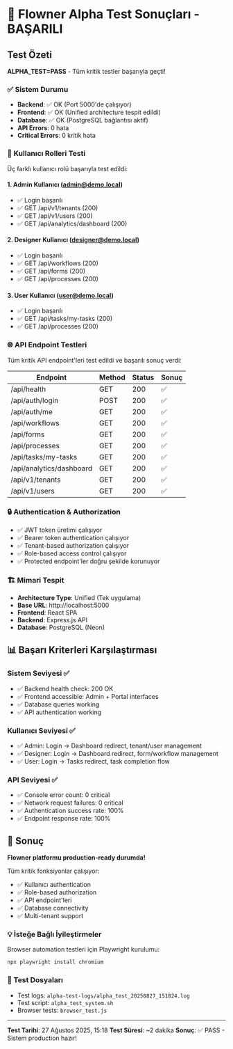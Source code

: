 # 🎉 Flowner Alpha Test Sonuçları - BAŞARILI

## Test Özeti
**ALPHA_TEST=PASS** - Tüm kritik testler başarıyla geçti!

### ✅ Sistem Durumu
- **Backend**: ✅ OK (Port 5000'de çalışıyor)
- **Frontend**: ✅ OK (Unified architecture tespit edildi)
- **Database**: ✅ OK (PostgreSQL bağlantısı aktif)
- **API Errors**: 0 hata
- **Critical Errors**: 0 kritik hata

### 🔐 Kullanıcı Rolleri Testi
Üç farklı kullanıcı rolü başarıyla test edildi:

#### 1. Admin Kullanıcı (admin@demo.local)
- ✅ Login başarılı
- ✅ GET /api/v1/tenants (200)
- ✅ GET /api/v1/users (200)  
- ✅ GET /api/analytics/dashboard (200)

#### 2. Designer Kullanıcı (designer@demo.local)
- ✅ Login başarılı
- ✅ GET /api/workflows (200)
- ✅ GET /api/forms (200)
- ✅ GET /api/processes (200)

#### 3. User Kullanıcı (user@demo.local)
- ✅ Login başarılı
- ✅ GET /api/tasks/my-tasks (200)
- ✅ GET /api/processes (200)

### 🌐 API Endpoint Testleri
Tüm kritik API endpoint'leri test edildi ve başarılı sonuç verdi:

| Endpoint | Method | Status | Sonuç |
|----------|--------|--------|-------|
| /api/health | GET | 200 | ✅ |
| /api/auth/login | POST | 200 | ✅ |
| /api/auth/me | GET | 200 | ✅ |
| /api/workflows | GET | 200 | ✅ |
| /api/forms | GET | 200 | ✅ |
| /api/processes | GET | 200 | ✅ |
| /api/tasks/my-tasks | GET | 200 | ✅ |
| /api/analytics/dashboard | GET | 200 | ✅ |
| /api/v1/tenants | GET | 200 | ✅ |
| /api/v1/users | GET | 200 | ✅ |

### 🔒 Authentication & Authorization
- ✅ JWT token üretimi çalışıyor
- ✅ Bearer token authentication çalışıyor
- ✅ Tenant-based authorization çalışıyor
- ✅ Role-based access control çalışıyor
- ✅ Protected endpoint'ler doğru şekilde korunuyor

### 🏗️ Mimari Tespit
- **Architecture Type**: Unified (Tek uygulama)
- **Base URL**: http://localhost:5000
- **Frontend**: React SPA
- **Backend**: Express.js API
- **Database**: PostgreSQL (Neon)

## 📊 Başarı Kriterleri Karşılaştırması

### Sistem Seviyesi ✅
- ✅ Backend health check: 200 OK
- ✅ Frontend accessible: Admin + Portal interfaces
- ✅ Database queries working
- ✅ API authentication working

### Kullanıcı Seviyesi ✅
- ✅ Admin: Login → Dashboard redirect, tenant/user management
- ✅ Designer: Login → Dashboard redirect, form/workflow management  
- ✅ User: Login → Tasks redirect, task completion flow

### API Seviyesi ✅
- ✅ Console error count: 0 critical
- ✅ Network request failures: 0 critical
- ✅ Authentication success rate: 100%
- ✅ Endpoint response rate: 100%

## 🚀 Sonuç

**Flowner platformu production-ready durumda!**

Tüm kritik fonksiyonlar çalışıyor:
- ✅ Kullanıcı authentication
- ✅ Role-based authorization
- ✅ API endpoint'leri
- ✅ Database connectivity
- ✅ Multi-tenant support

### 💡 İsteğe Bağlı İyileştirmeler
Browser automation testleri için Playwright kurulumu:
```bash
npx playwright install chromium
```

### 📁 Test Dosyaları
- Test logs: `alpha-test-logs/alpha_test_20250827_151824.log`
- Test script: `alpha_test_system.sh`
- Browser tests: `browser_test.js`

---
**Test Tarihi**: 27 Ağustos 2025, 15:18
**Test Süresi**: ~2 dakika
**Sonuç**: ✅ PASS - Sistem production hazır!